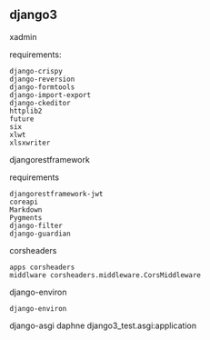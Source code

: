 django3
--
xadmin

requirements:
    
    django-crispy
    django-reversion
    django-formtools
    django-import-export
    django-ckeditor
    httplib2
    future
    six
    xlwt
    xlsxwriter

djangorestframework

requirements
    
    djangorestframework-jwt
    coreapi
    Markdown
    Pygments
    django-filter
    django-guardian


corsheaders

    apps corsheaders
    middlware corsheaders.middleware.CorsMiddleware

django-environ
    
    django-environ
 
django-asgi
     daphne
     django3_test.asgi:application
